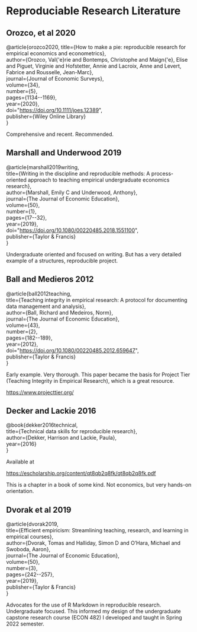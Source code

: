 # Reproduciable Research Literature

## Orozco, et al 2020

@article{orozco2020,
  title={How to make a pie: reproducible research for empirical economics and econometrics},  
  author={Orozco, Val{\'e}rie and Bontemps, Christophe and Maign{\'e}, Elise and Piguet, Virginie and Hofstetter, Annie and Lacroix, Anne and Levert, Fabrice and Rousselle, Jean-Marc},  
  journal={Journal of Economic Surveys},  
  volume={34},  
  number={5},  
  pages={1134--1169},  
  year={2020},  
  doi="https://doi.org/10.1111/joes.12389",  
  publisher={Wiley Online Library}  
}

Comprehensive and recent.  Recommended.  

## Marshall and Underwood 2019

@article{marshall2019writing,  
  title={Writing in the discipline and reproducible methods: A process-oriented approach to teaching empirical undergraduate economics research},  
  author={Marshall, Emily C and Underwood, Anthony},  
  journal={The Journal of Economic Education},  
  volume={50},  
  number={1},  
  pages={17--32},  
  year={2019},  
  doi="https://doi.org/10.1080/00220485.2018.1551100",  
  publisher={Taylor \& Francis}  
}  

Undergraduate oriented and focused on writing.  But has a very detailed example of a structures, reproducible project.  

## Ball and Medieros 2012

@article{ball2012teaching,  
  title={Teaching integrity in empirical research: A protocol for documenting data management and analysis},  
  author={Ball, Richard and Medeiros, Norm},  
  journal={The Journal of Economic Education},  
  volume={43},  
  number={2},  
  pages={182--189},  
  year={2012},  
  doi="https://doi.org/10.1080/00220485.2012.659647",  
  publisher={Taylor \& Francis}  
}  

Early example.   Very thorough.  This paper became the basis for Project Tier (Teaching Integrity in 
Empirical Research), which is a great resource.   

https://www.projecttier.org/  

## Decker and Lackie 2016

@book{dekker2016technical,  
  title={Technical data skills for reproducible research},  
  author={Dekker, Harrison and Lackie, Paula},  
  year={2016}  
}  

Available at  

https://escholarship.org/content/qt8qb2q8fk/qt8qb2q8fk.pdf  

This is a chapter in a book of some kind.  Not economics, but very hands-on orientation.  

## Dvorak et al 2019

@article{dvorak2019,  
  title={Efficient empiricism: Streamlining teaching, research, and learning in empirical courses},  
  author={Dvorak, Tomas and Halliday, Simon D and O’Hara, Michael and Swoboda, Aaron},  
  journal={The Journal of Economic Education},  
  volume={50},  
  number={3},  
  pages={242--257},  
  year={2019},  
  publisher={Taylor \& Francis}  
}  

Advocates for the use of R Markdown in reproducible research.  Undergraduate focused.  This informed my design of the undergraduate capstone research course (ECON 482) I developed and taught in Spring 2022 semester.  